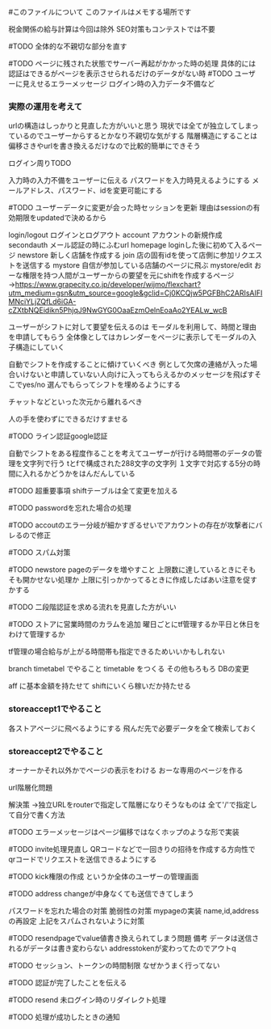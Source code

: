 #このファイルについて
このファイルはメモする場所です

税金関係の給与計算は今回は除外
SEO対策もコンテストでは不要


#TODO 全体的な不親切な部分を直す

#TODO ページに残された状態でサーバー再起がかかった時の処理
具体的には認証はできるがページを表示させられるだけのデータがない時
#TODO ユーザーに見えせるエラーメッセージ
ログイン時の入力データ不備など

### 実際の運用を考えて
urlの構造はしっかりと見直した方がいいと思う
現状では全てが独立してしまっているのでユーザーからするとかなり不親切な気がする
階層構造にすることは偏移さきやurlを書き換えるだけなので比較的簡単にできそう

ログイン周りTODO

入力時の入力不備をユーザーに伝える
パスワードを入力時見えるようにする
メールアドレス、パスワード、idを変更可能にする

#TODO ユーザーデータに変更が会った時セッションを更新
理由はsessionの有効期限をupdatedで決めるから


login/logout ログインとログアウト
account アカウントの新規作成
secondauth メール認証の時にふむurl
homepage loginした後に初めて入るページ
newstore 新しく店舗を作成する
join 店の固有idを使って店側に参加リクエストを送信する
mystore 自信が参加している店舗のページに飛ぶ
mystore/edit おーな権限を持つ人間がユーザーからの要望を元にshiftを作成するページ
→https://www.grapecity.co.jp/developer/wijmo/flexchart?utm_medium=gsn&utm_source=google&gclid=Cj0KCQjw5PGFBhC2ARIsAIFIMNciYLjZQfLd6iGA-cZXtbNQEidikn5PhjqJ9NwGYG0OaaEzmOelnEoaAo2YEALw_wcB

ユーザーがシフトに対して要望を伝えるのは
モーダルを利用して、時間と理由を申請してもらう
全体像としてはカレンダーをページに表示してモーダルの入子構造にしていく

自動でシフトを作成することに傾けていくべき
例として欠席の連絡が入った場合いけないと申請していない人向けに入ってもらえるかのメッセージを飛ばすそこでyes/no 選んでもらってシフトを埋めるようにする

チャットなどといった次元から離れるべき

人の手を使わずにできるだけすませる


#TODO ライン認証google認証


自動でシフトをある程度作ることを考えてユーザーが行ける時間帯のデータの管理を文字列で行う
tとfで構成された288文字の文字列
１文字で対応する5分の時間に入れるかどうかをはんだんしている

#TODO 超重要事項
shiftテーブルは全て変更を加える

#TODO passwordを忘れた場合の処理

#TODO accoutのエラー分岐が細かすぎるせいでアカウントの存在が攻撃者にバレるので修正

#TODO スパム対策

#TODO newstore pageのデータを増やすこと
上限数に達しているときにそもそも開かせない処理か
上限に引っかかってるときに作成したばあい注意を促すかする


#TODO 二段階認証を求める流れを見直した方がいい

#TODO ストアに営業時間のカラムを追加
曜日ごとにtf管理するか平日と休日をわけて管理するか

tf管理の場合給与が上がる時間帯も指定できるためいいかもしれない

branch timetabel でやること
timetable をつくる
その他もろもろ DBの変更

aff に基本金額を持たせて
shiftにいくら稼いだか持たせる

### storeaccept1でやること
各ストアページに飛べるようにする
飛んだ先で必要データを全て検索しておく

### storeaccept2でやること
オーナーかそれ以外かでページの表示をわける
おーな専用のページを作る

url階層化問題

解決策
→独立URLをrouterで指定して階層になりそうなものは 全て'/'で指定して自分で書く方法

#TODO エラーメッセージはページ偏移ではなくホップのような形で実装

#TODO invite処理見直し QRコードなどで一回きりの招待を作成する方向性で
qrコードでリクエストを送信できるようにする

#TODO kick権限の作成 というか全体のユーザーの管理画面

#TODO address changeが中身なくても送信できてしまう

パスワードを忘れた場合の対策 
脆弱性の対策 
mypageの実装 
name,id,addressの再設定 
上記をスパムされないように対策
 
#TODO resendpageでvalue値書き換えられてしまう問題
備考 データは送信されるがデータは書き変わらない addresstokenが変わってたのでアウトq

#TODO セッション、トークンの時間制限 なぜかうまく行ってない

#TODO 認証が完了したことを伝える

#TODO resend 未ログイン時のリダイレクト処理

#TODO 処理が成功したときの通知